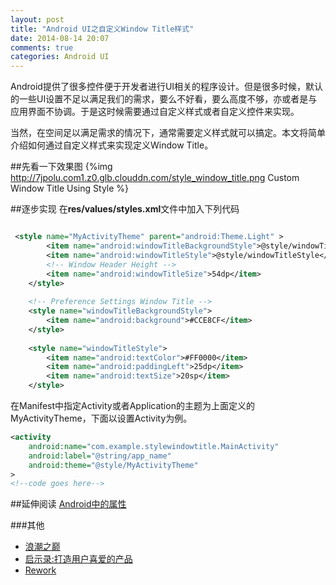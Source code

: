 ```yaml
---
layout: post
title: "Android UI之自定义Window Title样式"
date: 2014-08-14 20:07
comments: true
categories: Android UI
---
```


Android提供了很多控件便于开发者进行UI相关的程序设计。但是很多时候，默认的一些UI设置不足以满足我们的需求，要么不好看，要么高度不够，亦或者是与应用界面不协调。于是这时候需要通过自定义样式或者自定义控件来实现。

当然，在空间足以满足需求的情况下，通常需要定义样式就可以搞定。本文将简单介绍如何通过自定义样式来实现定义Window Title。

<!--more-->
##先看一下效果图
{%img http://7jpolu.com1.z0.glb.clouddn.com/style_window_title.png Custom Window Title Using Style %}

##逐步实现
在**res/values/styles.xml**文件中加入下列代码
```xml lineos:false res/values/styles.xml

 <style name="MyActivityTheme" parent="android:Theme.Light" >
    	<item name="android:windowTitleBackgroundStyle">@style/windowTitleBackgroundStyle</item>
    	<item name="android:windowTitleStyle">@style/windowTitleStyle</item>
    	<!-- Window Header Height -->
    	<item name="android:windowTitleSize">54dp</item>
	</style>
	
	<!-- Preference Settings Window Title -->
	<style name="windowTitleBackgroundStyle">  
    	<item name="android:background">#CCE8CF</item>                
  	</style>
  	
  	<style name="windowTitleStyle">
    	<item name="android:textColor">#FF0000</item>
    	<item name="android:paddingLeft">25dp</item>
    	<item name="android:textSize">20sp</item>
  	</style>
```
在Manifest中指定Activity或者Application的主题为上面定义的MyActivityTheme，下面以设置Activity为例。
```xml lineos:false
<activity
    android:name="com.example.stylewindowtitle.MainActivity"
    android:label="@string/app_name"
    android:theme="@style/MyActivityTheme"
>
<!--code goes here-->
```

##延伸阅读
<a href="http://developer.android.com/reference/android/R.attr.html" target="_blank">Android中的属性</a>

###其他
  * <a href="http://www.amazon.cn/gp/product/B00D73BJWK/ref=as_li_tf_tl?ie=UTF8&camp=536&creative=3200&creativeASIN=B00D73BJWK&linkCode=as2&tag=droidyue-23">浪潮之巅</a><img src="http://ir-cn.amazon-adsystem.com/e/ir?t=droidyue-23&l=as2&o=28&a=B00D73BJWK" width="1" height="1" border="0" alt="" style="border:none !important; margin:0px !important;" />
  * <a href="http://www.amazon.cn/gp/product/B004Y4QWMS/ref=as_li_tf_tl?ie=UTF8&camp=536&creative=3200&creativeASIN=B004Y4QWMS&linkCode=as2&tag=droidyue-23">启示录:打造用户喜爱的产品</a><img src="http://ir-cn.amazon-adsystem.com/e/ir?t=droidyue-23&l=as2&o=28&a=B004Y4QWMS" width="1" height="1" border="0" alt="" style="border:none !important; margin:0px !important;" />
  * <a href="http://www.amazon.cn/gp/product/0307463745/ref=as_li_tf_tl?ie=UTF8&camp=536&creative=3200&creativeASIN=0307463745&linkCode=as2&tag=droidyue-23">Rework</a><img src="http://ir-cn.amazon-adsystem.com/e/ir?t=droidyue-23&l=as2&o=28&a=0307463745" width="1" height="1" border="0" alt="" style="border:none !important; margin:0px !important;" />

